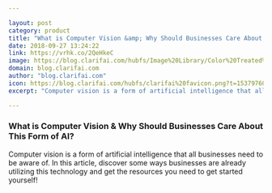 ```yaml
---

layout: post
category: product
title: "What is Computer Vision &amp; Why Should Businesses Care About This Form of AI?"
date: 2018-09-27 13:24:22
link: https://vrhk.co/2QeHkeC
image: https://blog.clarifai.com/hubfs/Image%20Library/Color%20Treated%20Images/Clarifai_Presentation_Image_manager.png?t=1537976047492#keepProtocol
domain: blog.clarifai.com
author: "blog.clarifai.com"
icon: https://blog.clarifai.com/hubfs/clarifai%20favicon.png?t=1537976047492
excerpt: "Computer vision is a form of artificial intelligence that all businesses need to be aware of. In this article, discover some ways businesses are already utilizing this technology and get the resources you need to get started yourself!"

---
```


### What is Computer Vision &amp; Why Should Businesses Care About This Form of AI?

Computer vision is a form of artificial intelligence that all businesses need to be aware of. In this article, discover some ways businesses are already utilizing this technology and get the resources you need to get started yourself!